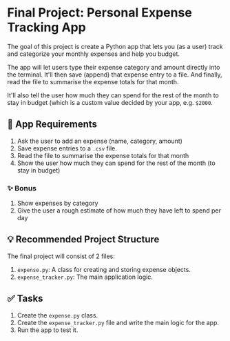 # Final Project: Personal Expense Tracking App

The goal of this project is create a Python app that lets you (as a user) track and categorize your monthly expenses and help you budget.

The app will let users type their expense category and amount directly into the terminal. It'll then save (append) that expense entry to a file. And finally, read the file to summarise the expense totals for that month.

It'll also tell the user how much they can spend for the rest of the month to stay in budget (which is a custom value decided by your app, e.g. `$2000`.

## 🎯 App Requirements

1. Ask the user to add an expense (name, category, amount)
2. Save expense entries to a `.csv` file.
3. Read the file to summarise the expense totals for that month
4. Show the user how much they can spend for the rest of the month (to stay in budget)

### ✨ Bonus

1. Show expenses by category
2. Give the user a rough estimate of how much they have left to spend per day

## 💡 Recommended Project Structure

The final project will consist of 2 files:

1. `expense.py`: A class for creating and storing expense objects.
2. `expense_tracker.py`: The main application logic.

## ✅ Tasks

1. Create the `expense.py` class.
2. Create the `expense_tracker.py` file and write the main logic for the app.
3. Run the app to test it.
